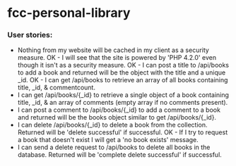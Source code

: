 # fcc-personal-library

### User stories:
 - Nothing from my website will be cached in my client as a security measure.
 OK - I will see that the site is powered by 'PHP 4.2.0' even though it isn't as a security measure.
 OK - I can post a title to /api/books to add a book and returned will be the object with the title and a unique _id.
 OK - I can get /api/books to retrieve an array of all books containing title, _id, & commentcount.
 - I can get /api/books/{_id} to retrieve a single object of a book containing title, _id, & an array of comments (empty array if no comments present).
 - I can post a comment to /api/books/{_id} to add a comment to a book and returned will be the books object similar to get /api/books/{_id}.
 - I can delete /api/books/{_id} to delete a book from the collection. Returned will be 'delete successful' if successful.
 OK - If I try to request a book that doesn't exist I will get a 'no book exists' message.
 - I can send a delete request to /api/books to delete all books in the database. Returned will be 'complete delete successful' if successful.

